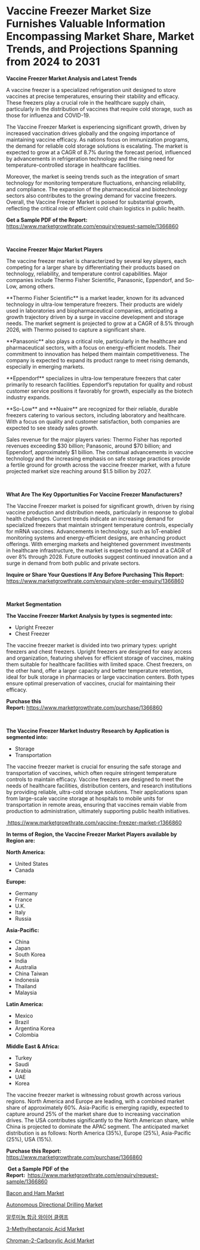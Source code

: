 <p><h1>Vaccine Freezer Market Size Furnishes Valuable Information Encompassing Market Share, Market Trends, and Projections Spanning from 2024 to 2031</h1></p><p><strong>Vaccine Freezer Market Analysis and Latest Trends</strong></p>
<p><p>A vaccine freezer is a specialized refrigeration unit designed to store vaccines at precise temperatures, ensuring their stability and efficacy. These freezers play a crucial role in the healthcare supply chain, particularly in the distribution of vaccines that require cold storage, such as those for influenza and COVID-19. </p><p>The Vaccine Freezer Market is experiencing significant growth, driven by increased vaccination drives globally and the ongoing importance of maintaining vaccine efficacy. As nations focus on immunization programs, the demand for reliable cold storage solutions is escalating. The market is expected to grow at a CAGR of 8.7% during the forecast period, influenced by advancements in refrigeration technology and the rising need for temperature-controlled storage in healthcare facilities.</p><p>Moreover, the market is seeing trends such as the integration of smart technology for monitoring temperature fluctuations, enhancing reliability, and compliance. The expansion of the pharmaceutical and biotechnology sectors also contributes to the growing demand for vaccine freezers. Overall, the Vaccine Freezer Market is poised for substantial growth, reflecting the critical role of efficient cold chain logistics in public health.</p></p>
<p><strong>Get a Sample PDF of the Report:&nbsp;</strong> <a href="https://www.marketgrowthrate.com/enquiry/request-sample/1366860">https://www.marketgrowthrate.com/enquiry/request-sample/1366860</a></p>
<p>&nbsp;</p>
<p><strong>Vaccine Freezer Major Market Players</strong></p>
<p><p>The vaccine freezer market is characterized by several key players, each competing for a larger share by differentiating their products based on technology, reliability, and temperature control capabilities. Major companies include Thermo Fisher Scientific, Panasonic, Eppendorf, and So-Low, among others.</p><p>**Thermo Fisher Scientific** is a market leader, known for its advanced technology in ultra-low temperature freezers. Their products are widely used in laboratories and biopharmaceutical companies, anticipating a growth trajectory driven by a surge in vaccine development and storage needs. The market segment is projected to grow at a CAGR of 8.5% through 2026, with Thermo poised to capture a significant share.</p><p>**Panasonic** also plays a critical role, particularly in the healthcare and pharmaceutical sectors, with a focus on energy-efficient models. Their commitment to innovation has helped them maintain competitiveness. The company is expected to expand its product range to meet rising demands, especially in emerging markets.</p><p>**Eppendorf** specializes in ultra-low temperature freezers that cater primarily to research facilities. Eppendorf’s reputation for quality and robust customer service positions it favorably for growth, especially as the biotech industry expands.</p><p>**So-Low** and **Nuaire** are recognized for their reliable, durable freezers catering to various sectors, including laboratory and healthcare. With a focus on quality and customer satisfaction, both companies are expected to see steady sales growth.</p><p>Sales revenue for the major players varies: Thermo Fisher has reported revenues exceeding $30 billion; Panasonic, around $70 billion; and Eppendorf, approximately $1 billion. The continual advancements in vaccine technology and the increasing emphasis on safe storage practices provide a fertile ground for growth across the vaccine freezer market, with a future projected market size reaching around $1.5 billion by 2027.</p></p>
<p>&nbsp;</p>
<p><strong>What Are The Key Opportunities For Vaccine Freezer Manufacturers?</strong></p>
<p><p>The Vaccine Freezer market is poised for significant growth, driven by rising vaccine production and distribution needs, particularly in response to global health challenges. Current trends indicate an increasing demand for specialized freezers that maintain stringent temperature controls, especially for mRNA vaccines. Advancements in technology, such as IoT-enabled monitoring systems and energy-efficient designs, are enhancing product offerings. With emerging markets and heightened government investments in healthcare infrastructure, the market is expected to expand at a CAGR of over 8% through 2028. Future outlooks suggest continued innovation and a surge in demand from both public and private sectors.</p></p>
<p><strong>Inquire or Share Your Questions If Any Before Purchasing This Report:</strong> <a href="https://www.marketgrowthrate.com/enquiry/pre-order-enquiry/1366860">https://www.marketgrowthrate.com/enquiry/pre-order-enquiry/1366860</a></p>
<p>&nbsp;</p>
<p><strong>Market Segmentation</strong></p>
<p><strong>The Vaccine Freezer Market Analysis by types is segmented into:</strong></p>
<p><ul><li>Upright Freezer</li><li>Chest Freezer</li></ul></p>
<p><p>The vaccine freezer market is divided into two primary types: upright freezers and chest freezers. Upright freezers are designed for easy access and organization, featuring shelves for efficient storage of vaccines, making them suitable for healthcare facilities with limited space. Chest freezers, on the other hand, offer a larger capacity and better temperature retention, ideal for bulk storage in pharmacies or large vaccination centers. Both types ensure optimal preservation of vaccines, crucial for maintaining their efficacy.</p></p>
<p><strong>Purchase this Report:&nbsp;</strong><a href="https://www.marketgrowthrate.com/purchase/1366860">https://www.marketgrowthrate.com/purchase/1366860</a></p>
<p>&nbsp;</p>
<p><strong>The Vaccine Freezer Market Industry Research by Application is segmented into:</strong></p>
<p><ul><li>Storage</li><li>Transportation</li></ul></p>
<p><p>The vaccine freezer market is crucial for ensuring the safe storage and transportation of vaccines, which often require stringent temperature controls to maintain efficacy. Vaccine freezers are designed to meet the needs of healthcare facilities, distribution centers, and research institutions by providing reliable, ultra-cold storage solutions. Their applications span from large-scale vaccine storage at hospitals to mobile units for transportation in remote areas, ensuring that vaccines remain viable from production to administration, ultimately supporting public health initiatives.</p></p>
<p><a href="https://www.marketgrowthrate.com/vaccine-freezer-market-r1366860">&nbsp;https://www.marketgrowthrate.com/vaccine-freezer-market-r1366860</a></p>
<p><strong>In terms of Region, the Vaccine Freezer Market Players available by Region are:</strong></p>
<p>
    <p> <strong> North America: </strong>
        <ul>
            <li>United States</li>
            <li>Canada</li>
        </ul>
        </p> 
    <p> <strong> Europe: </strong>
        <ul>
            <li>Germany</li>
            <li>France</li>
            <li>U.K.</li>
            <li>Italy</li>
            <li>Russia</li>
        </ul>
        </p> 
    <p> <strong> Asia-Pacific: </strong>
        <ul>
            <li>China</li>
            <li>Japan</li>
            <li>South Korea</li>
            <li>India</li>
            <li>Australia</li>
            <li>China Taiwan</li>
            <li>Indonesia</li>
            <li>Thailand</li>
            <li>Malaysia</li>
        </ul>
        </p> 
    <p> <strong> Latin America: </strong>
        <ul>
            <li>Mexico</li>
            <li>Brazil</li>
            <li>Argentina Korea</li>
            <li>Colombia</li>
        </ul>
        </p> 
    <p> <strong> Middle East & Africa: </strong>
        <ul>
            <li>Turkey</li>
            <li>Saudi</li>
            <li>Arabia</li>
            <li>UAE</li>
            <li>Korea</li>
        </ul>
    </p>
    </p>
<p><p>The vaccine freezer market is witnessing robust growth across various regions. North America and Europe are leading, with a combined market share of approximately 60%. Asia-Pacific is emerging rapidly, expected to capture around 25% of the market share due to increasing vaccination drives. The USA contributes significantly to the North American share, while China is projected to dominate the APAC segment. The anticipated market distribution is as follows: North America (35%), Europe (25%), Asia-Pacific (25%), USA (15%).</p></p>
<p><strong>Purchase this Report: </strong><a href="https://www.marketgrowthrate.com/purchase/1366860">https://www.marketgrowthrate.com/purchase/1366860</a></p>
<p>&nbsp;<strong>Get a Sample PDF of the Report:&nbsp;&nbsp;</strong><a href="https://www.marketgrowthrate.com/enquiry/request-sample/1366860">https://www.marketgrowthrate.com/enquiry/request-sample/1366860</a></p>
<p><strong></strong></p>
<p><p><a href="https://github.com/AshikRahman991/Market-Research-Report-List-1/blob/main/bacon-and-ham-market.md">Bacon and Ham Market</a></p><p><a href="https://github.com/napierswinnyfg/Market-Research-Report-List-1/blob/main/autonomous-directional-drilling-market.md">Autonomous Directional Drilling Market</a></p><p><a href="https://medium.com/@zacharyscthmitt4465/%EA%B8%80%EB%A1%9C%EB%B2%8C-%EC%95%8C%EB%A3%A8%EB%AF%B8%EB%8A%84-%ED%95%A9%EA%B8%88-%EC%99%80%EC%9D%B4%EC%96%B4-%ED%81%B4%EB%9E%A8%ED%94%84-%EC%8B%9C%EC%9E%A5-%EA%B7%9C%EB%AA%A8-%EB%B0%8F-%EC%8B%9C%EC%9E%A5-%EB%8F%99%ED%96%A5-%EB%B6%84%EC%84%9D-%EC%A7%80%EC%97%AD%EB%B3%84-%EC%A0%84%EB%A7%9D-2024%EB%85%84%EB%B6%80%ED%84%B0-2031%EB%85%84%EA%B9%8C%EC%A7%80%EC%9D%98-%EA%B2%BD%EC%9F%81-%EC%A0%84%EB%9E%B5-%EC%98%88%EC%B8%A1-957039c3011b?postPublishedType=repub">알루미늄 합금 와이어 클램프</a></p><p><a href="https://issuu.com/reportprime-2/docs/3-methylheptanoic-acid-market-size-_fb5432d96719b5">3-Methylheptanoic Acid Market</a></p><p><a href="https://issuu.com/reportprime-2/docs/chroman-2-carboxylic-acid-market-si_ad9942177dce57">Chroman-2-Carboxylic Acid Market</a></p></p>